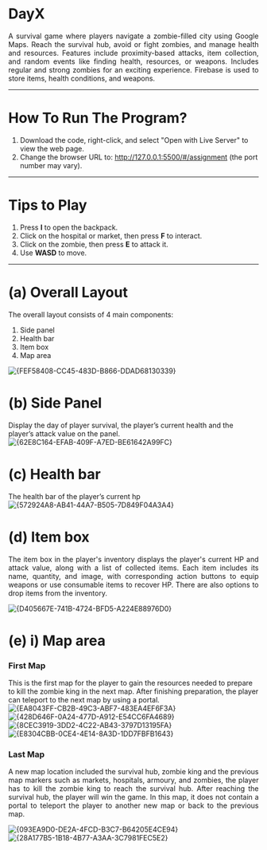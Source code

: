 # DayX
<p align="justify">A survival game where players navigate a zombie-filled city using Google Maps. Reach the survival hub, avoid or fight zombies, and manage health and resources. Features include proximity-based attacks, item collection, and random events like finding health, resources, or weapons. Includes regular and strong zombies for an exciting experience. Firebase is used to store items, health conditions, and weapons.</p>
 <hr>

# How To Run The Program?
1) Download the code, right-click, and select "Open with Live Server" to view the web page.
2) Change the browser URL to: http://127.0.0.1:5500/#/assignment (the port number may vary).
<hr>

# Tips to Play
1) Press **I** to open the backpack.
2) Click on the hospital or market, then press **F** to interact.
3) Click on the zombie, then press **E** to attack it.
4) Use **WASD** to move.
<hr>

# (a) Overall Layout
The overall layout consists of 4 main components: 
1) Side panel
2) Health bar
3) Item box
4) Map area

![{FEF58408-CC45-483D-B866-DDAD68130339}](https://github.com/user-attachments/assets/653a591b-1cfb-4b5e-a49e-b2e8564e6a2a)

# (b) Side Panel
Display the day of player survival, the player’s current health and the player’s attack value on the panel.
![{62E8C164-EFAB-409F-A7ED-BE61642A99FC}](https://github.com/user-attachments/assets/ee9f3098-0569-4ae5-9c44-9b0f2be0115b)

# (c) Health bar
The health bar of the player’s current hp
![{572924A8-AB41-44A7-B505-7D849F04A3A4}](https://github.com/user-attachments/assets/f97bbf10-5725-4d36-9cea-4aa170861a15)

# (d) Item box
<p align="justify">The item box in the player's inventory displays the player's current HP and attack value, along with a list of collected items. Each item includes its name, quantity, and image, with corresponding action buttons to equip weapons or use consumable items to recover HP. There are also options to drop items from the inventory.
</p>

![{D405667E-741B-4724-BFD5-A224E88976D0}](https://github.com/user-attachments/assets/87f144a5-93a5-466a-ad0c-2fddb54e804b)

# (e) i) Map area
### First Map
This is the first map for the player to gain the resources needed to prepare to kill the zombie king in the next map. After finishing preparation, the player can teleport to the next map by using a portal.
![{EA8043FF-CB2B-49C3-ABF7-483EA4EF6F3A}](https://github.com/user-attachments/assets/5696ca95-ce6f-4990-8d22-796eade47cf3)
![{428D646F-0A24-477D-A912-E54CC6FA4689}](https://github.com/user-attachments/assets/bf1600ac-ee21-4774-859f-6fe375207702)
![{8CEC3919-3DD2-4C22-AB43-3797D13195FA}](https://github.com/user-attachments/assets/5817a597-5599-43db-8263-8bf609cf98d8)
![{E8304CBB-0CE4-4E14-8A3D-1DD7FBFB1643}](https://github.com/user-attachments/assets/fec6d029-2bf7-4be3-9dff-be93bc523b7a)

### Last Map
<p align="justify">
  A new map location included the survival hub, zombie king and the previous map markers such as markets, hospitals, armoury, and zombies, the player has to kill the zombie king to reach the survival hub. After reaching the survival hub, the player will win the game. In this map, it does not contain a portal to teleport the player to another new map or back to the previous map.
</p>

![{093EA9D0-DE2A-4FCD-B3C7-B64205E4CE94}](https://github.com/user-attachments/assets/757f3516-0bce-47a2-90e3-5043915144fc)
![{28A177B5-1B18-4B77-A3AA-3C7981FEC5E2}](https://github.com/user-attachments/assets/c09e38b4-a10d-47d2-9e50-06dc1badac5f)

